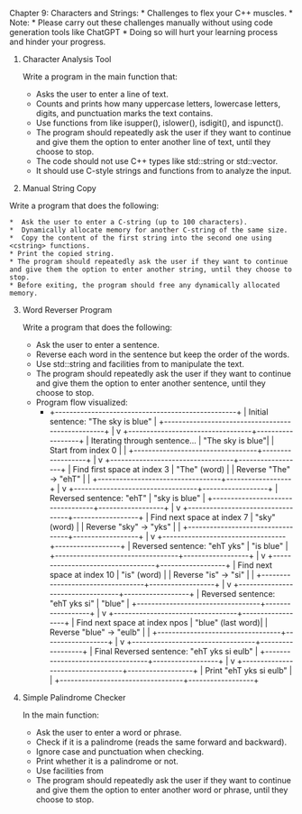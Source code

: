 Chapter 9: Characters and Strings: 
    * Challenges to flex your C++ muscles.
    * Note: 
      * Please carry out these challenges manually without using code generation tools like ChatGPT
      * Doing so will hurt your learning process and hinder your progress.

1. Character Analysis Tool

    Write a program in the main function that:

    * Asks the user to enter a line of text.
    * Counts and prints how many uppercase letters, lowercase letters, digits, and punctuation marks the text contains.
    * Use functions from <cctype> like isupper(), islower(), isdigit(), and ispunct().
    * The program should repeatedly ask the user if they want to continue and give them the option to enter another line of text, until they choose to stop.
    * The code should not use C++ types like std::string or std::vector.
    * It should use C-style strings and functions from <cctype> to analyze the input.

2. Manual String Copy

Write a program that does the following:

    *  Ask the user to enter a C-string (up to 100 characters).
    *  Dynamically allocate memory for another C-string of the same size.
    *  Copy the content of the first string into the second one using <cstring> functions.
    * Print the copied string.
    * The program should repeatedly ask the user if they want to continue and give them the option to enter another string, until they choose to stop.
    * Before exiting, the program should free any dynamically allocated memory.

3. Word Reverser Program

    Write a program that does the following:

    * Ask the user to enter a sentence.
    * Reverse each word in the sentence but keep the order of the words.
    * Use std::string and facilities from <string> to manipulate the text.
    * The program should repeatedly ask the user if they want to continue and give them the option to enter another sentence, until they choose to stop.
    * Program flow visualized: 
      * +--------------------------------------------------+
        | Initial sentence: "The sky is blue"              |
        +--------------------------------------------------+
                        |
                        v
        +----------------------------------+------------------+
        | Iterating through sentence...   | "The sky is blue"|
        | Start from index 0               |                  |
        +----------------------------------+------------------+
                        |
                        v
        +----------------------------------+------------------+
        | Find first space at index 3     | "The" (word)     |
        | Reverse "The" -> "ehT"          |                  |
        +----------------------------------+------------------+
                        |
                        v
        +----------------------------------+------------------+
        | Reversed sentence: "ehT"        | "sky is blue"    |
        +----------------------------------+------------------+
                        |
                        v
        +----------------------------------+------------------+
        | Find next space at index 7      | "sky" (word)     |
        | Reverse "sky" -> "yks"          |                  |
        +----------------------------------+------------------+
                        |
                        v
        +----------------------------------+------------------+
        | Reversed sentence: "ehT yks"    | "is blue"        |
        +----------------------------------+------------------+
                        |
                        v
        +----------------------------------+------------------+
        | Find next space at index 10     | "is" (word)      |
        | Reverse "is" -> "si"            |                  |
        +----------------------------------+------------------+
                        |
                        v
        +----------------------------------+------------------+
        | Reversed sentence: "ehT yks si" | "blue"           |
        +----------------------------------+------------------+
                        |
                        v
        +----------------------------------+------------------+
        | Find next space at index npos   | "blue" (last word)|
        | Reverse "blue" -> "eulb"        |                  |
        +----------------------------------+------------------+
                        |
                        v
        +----------------------------------+------------------+
        | Final Reversed sentence: "ehT yks si eulb"       |
        +----------------------------------+------------------+
                        |
                        v
        +----------------------------------+------------------+
        | Print "ehT yks si eulb"         |                  |
        +----------------------------------+------------------+


4. Simple Palindrome Checker

    In the main function:

    * Ask the user to enter a word or phrase.
    * Check if it is a palindrome (reads the same forward and backward).
    * Ignore case and punctuation when checking.
    * Print whether it is a palindrome or not.
    * Use facilities from <string>
    * The program should repeatedly ask the user if they want to continue and give them the option to enter another word or phrase, until they choose to stop.


